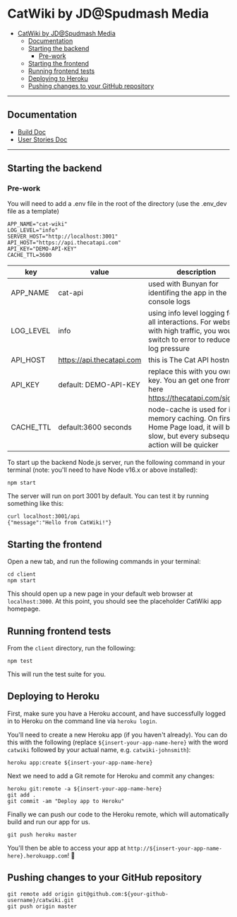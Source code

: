 # CatWiki by JD@Spudmash Media
- [CatWiki by JD@Spudmash Media](#catwiki-by-jdspudmash-media)
  - [Documentation](#documentation)
  - [Starting the backend](#starting-the-backend)
    - [Pre-work](#pre-work)
  - [Starting the frontend](#starting-the-frontend)
  - [Running frontend tests](#running-frontend-tests)
  - [Deploying to Heroku](#deploying-to-heroku)
  - [Pushing changes to your GitHub repository](#pushing-changes-to-your-github-repository)

---

## Documentation

- [Build Doc](/docs/BuildDoc.md)
- [User Stories Doc](/docs/UserStories.md)

---
## Starting the backend

### Pre-work
You will need to add a .env file in the root of the directory (use the .env_dev file as a template)
```
APP_NAME="cat-wiki"
LOG_LEVEL="info"
SERVER_HOST="http://localhost:3001"
API_HOST="https://api.thecatapi.com"
API_KEY="DEMO-API-KEY"
CACHE_TTL=3600
```

| key       | value                     | description                                                                                                                     |
| --------- | ------------------------- | ------------------------------------------------------------------------------------------------------------------------------- |
| APP_NAME | cat-api| used with Bunyan for identifing the app in the console logs|
|LOG_LEVEL | info | using info level logging for all interactions. For websites with high traffic, you would switch to error to reduce the log pressure|
| API_HOST  | https://api.thecatapi.com | this is The Cat API hostname                                                                                                    |
| API_KEY   | default: DEMO-API-KEY     | replace this with you own key. You an get one from here https://thecatapi.com/signup                                            |
| CACHE_TTL | default:3600 seconds      | node-cache is used for in-memory caching. On first Home Page load, it will be slow, but every subsequent action will be quicker |


To start up the backend Node.js server, run the following command in your
terminal (note: you'll need to have Node v16.x or above installed):

```
npm start
```

The server will run on port 3001 by default. You can test it by running
something like this:

```
curl localhost:3001/api
{"message":"Hello from CatWiki!"}
```

## Starting the frontend

Open a new tab, and run the following commands in your terminal:

```
cd client
npm start
```

This should open up a new page in your default web browser at `localhost:3000`.
At this point, you should see the placeholder CatWiki app homepage.

## Running frontend tests

From the `client` directory, run the following:

```
npm test
```

This will run the test suite for you.

## Deploying to Heroku

First, make sure you have a Heroku account, and have successfully logged
in to Heroku on the command line via `heroku login`.

You'll need to create a new Heroku app (if you haven't already). You can
do this with the following (replace `${insert-your-app-name-here}` with the
word `catwiki` followed by your actual name, e.g. `catwiki-johnsmith`):

```
heroku app:create ${insert-your-app-name-here}
```

Next we need to add a Git remote for Heroku and commit any changes:

```
heroku git:remote -a ${insert-your-app-name-here}
git add .
git commit -am "Deploy app to Heroku"
```

Finally we can push our code to the Heroku remote, which will automatically
build and run our app for us. 

```
git push heroku master
```

You'll then be able to access your app at 
`http://${insert-your-app-name-here}.herokuapp.com`! :tada:

## Pushing changes to your GitHub repository

```
git remote add origin git@github.com:${your-github-username}/catwiki.git
git push origin master
```

